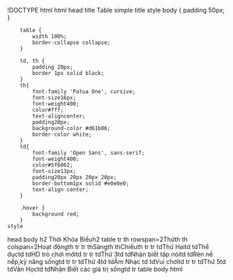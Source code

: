 !DOCTYPE html
html
head
    title Table simple title
    style
        body {
            padding 50px;
        }

        table {
            width 100%;
            border-collapse collapse;
        }

        td, th {
            padding 20px;
            border 1px solid black;
        }
        th{
            font-family 'Patua One', cursive;
            font-size16px;
            font-weight400;
            color#fff;
            text-aligncenter;
            padding20px;
            background-color #d61b06;
            border-color white;
        }
        td{
            font-family 'Open Sans', sans-serif;
            font-weight400;
            color#5f6062;
            font-size13px;
            padding20px 20px 20px 20px;
            border-bottom1px solid #e0e0e0;
            text-align center;
        }

        .hover {
            background red;
        }
    style
head
body
h2 Thời Khóa Biểuh2
table
    tr
        th rowspan=2Thứth
        th colspan=2Hoạt độngth
    tr
    tr
        thSángth
        thChiềuth
    tr
    tr
        tdThứ Haitd
        tdThể dụctd
        tdHD trò chơi mớitd
    tr
    tr
        tdThứ 3td
        tdNhận biết tập nóitd
        tdRèn nề nếp,kỹ năng sốngtd
    tr
    tr
        tdThứ 4td
        tdÂm Nhạc td
        tdVui chơitd
    tr
    tr
        tdThứ 5td
        tdVăn Họctd
        tdNhận Biết các giá trị sốngtd
    tr
table
body
html